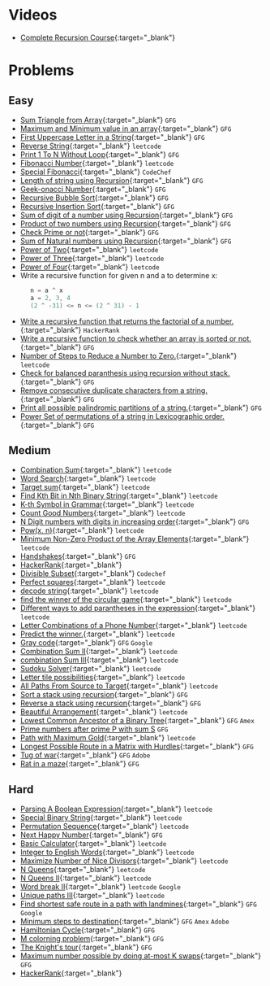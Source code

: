 # Videos
- [Complete Recursion Course](https://www.youtube.com/playlist?list=PL9gnSGHSqcnp39cTyB1dTZ2pJ04Xmdrod){:target="_blank"}

# Problems

## Easy
- [Sum Triangle from Array](https://www.geeksforgeeks.org/sum-triangle-from-array/){:target="_blank"} `GFG`
- [Maximum and Minimum value in an array](https://www.geeksforgeeks.org/recursive-programs-to-find-minimum-and-maximum-elements-of-array/){:target="_blank"} `GFG`
- [First Uppercase Letter in a String](https://www.geeksforgeeks.org/first-uppercase-letter-in-a-string-iterative-and-recursive/){:target="_blank"} `GFG`
- [Reverse String](https://leetcode.com/problems/reverse-string/){:target="_blank"} `leetcode`
- [Print 1 To N Without Loop](https://practice.geeksforgeeks.org/problems/print-1-to-n-without-using-loops-1587115620/1/){:target="_blank"} `GFG`
- [Fibonacci Number](https://leetcode.com/problems/fibonacci-number/){:target="_blank"} `leetcode`
- [Special Fibonacci](https://www.codechef.com/problems/FIBXOR01/){:target="_blank"} `CodeChef`
- [Length of string using Recursion](https://www.geeksforgeeks.org/program-for-length-of-a-string-using-recursion/){:target="_blank"} `GFG`
- [Geek-onacci Number](https://practice.geeksforgeeks.org/problems/geek-onacci-number/0/){:target="_blank"} `GFG`
- [Recursive Bubble Sort](https://www.geeksforgeeks.org/recursive-bubble-sort/){:target="_blank"} `GFG`
- [Recursive Insertion Sort](https://www.geeksforgeeks.org/recursive-insertion-sort/){:target="_blank"} `GFG`
- [Sum of digit of a number using Recursion](https://www.geeksforgeeks.org/sum-digit-number-using-recursion/){:target="_blank"} `GFG`
- [Product of two numbers using Recursion](https://www.geeksforgeeks.org/product-2-numbers-using-recursion/){:target="_blank"} `GFG`
- [Check Prime or not](https://www.geeksforgeeks.org/recursive-program-prime-number/){:target="_blank"} `GFG`
- [Sum of Natural numbers using Recursion](https://www.geeksforgeeks.org/sum-of-natural-numbers-using-recursion/){:target="_blank"} `GFG`
- [Power of Two](https://leetcode.com/problems/power-of-two/){:target="_blank"} `leetcode`
- [Power of Three](https://leetcode.com/problems/power-of-three/){:target="_blank"} `leetcode`
- [Power of Four](https://leetcode.com/problems/power-of-four/){:target="_blank"} `leetcode`
- Write a recursive function for given n and a to determine x:
```java
      n = a ^ x 
      a = 2, 3, 4
      (2 ^ -31) <= n <= (2 ^ 31) - 1      
```
- [Write a recursive function that returns the factorial of a number.](https://www.hackerrank.com/challenges/30-recursion/problem){:target="_blank"} `HackerRank`
- [Write a recursive function to check whether an array is sorted or not.](https://www.geeksforgeeks.org/program-check-array-sorted-not-iterative-recursive){:target="_blank"} `GFG`
- [Number of Steps to Reduce a Number to Zero.](https://leetcode.com/problems/number-of-steps-to-reduce-a-number-to-zero/){:target="_blank"} `leetcode`
- [Check for balanced paranthesis using recursion without stack.](https://www.geeksforgeeks.org/check-for-balanced-parenthesis-without-using-stack/){:target="_blank"} `GFG`
- [Remove consecutive duplicate characters from a string.](https://www.geeksforgeeks.org/remove-consecutive-duplicates-string/){:target="_blank"} `GFG` 
- [Print all possible palindromic partitions of a string.](https://www.geeksforgeeks.org/given-a-string-print-all-possible-palindromic-partition/){:target="_blank"} `GFG`
- [Power Set of permutations of a string in Lexicographic order.](https://www.geeksforgeeks.org/powet-set-lexicographic-order/){:target="_blank"} `GFG`

## Medium
- [Combination Sum](https://leetcode.com/problems/combination-sum/){:target="_blank"} `leetcode`
- [Word Search](https://leetcode.com/problems/word-search/){:target="_blank"} `leetcode`
- [Target sum](https://leetcode.com/problems/target-sum/){:target="_blank"} `leetcode`
- [Find Kth Bit in Nth Binary String](https://leetcode.com/problems/find-kth-bit-in-nth-binary-string/){:target="_blank"} `leetcode`
- [K-th Symbol in Grammar](https://leetcode.com/problems/k-th-symbol-in-grammar/){:target="_blank"} `leetcode`
- [Count Good Numbers](https://leetcode.com/problems/count-good-numbers/){:target="_blank"} `leetcode`
- [N Digit numbers with digits in increasing order](https://practice.geeksforgeeks.org/problems/n-digit-numbers-with-digits-in-increasing-order5903/1/){:target="_blank"} `GFG`
- [Pow(x, n)](https://leetcode.com/problems/powx-n/){:target="_blank"} `leetcode`
- [Minimum Non-Zero Product of the Array Elements](https://leetcode.com/problems/minimum-non-zero-product-of-the-array-elements/){:target="_blank"} `leetcode`
- [Handshakes](https://practice.geeksforgeeks.org/problems/handshakes1303/1/){:target="_blank"} `GFG`
- [HackerRank](https://www.hackerrank.com/domains/algorithms?filters%5Bsubdomains%5D%5B%5D=recursion&filters%5Bdifficulty%5D%5B%5D=medium){:target="_blank"}
- [Divisible Subset](https://www.codechef.com/problems/DIVSUBS){:target="_blank"}  `Codechef`
- [Perfect squares](https://leetcode.com/problems/perfect-squares/){:target="_blank"} `leetcode`
- [decode string](https://leetcode.com/problems/decode-string/){:target="_blank"} `leetcode`
- [find the winner of the circular game](https://leetcode.com/problems/find-the-winner-of-the-circular-game/){:target="_blank"} `leetcode`
- [Different ways to add parantheses in the expression](https://leetcode.com/problems/different-ways-to-add-parentheses/){:target="_blank"} `leetcode`
- [Letter Combinations of a Phone Number](https://leetcode.com/problems/letter-combinations-of-a-phone-number/){:target="_blank"} `leetcode`
- [Predict the winner.](https://leetcode.com/problems/predict-the-winner/){:target="_blank"} `leetcode`
- [Gray code](https://practice.geeksforgeeks.org/problems/gray-code-1611215248/1/){:target="_blank"} `GFG` `Google`
- [Combination Sum II](https://leetcode.com/problems/combination-sum-ii/){:target="_blank"} `leetcode`
- [combination Sum III](https://leetcode.com/problems/combination-sum-iii/){:target="_blank"} `leetcode`
- [Sudoku Solver](https://leetcode.com/problems/sudoku-solver/){:target="_blank"} `leetcode`
- [Letter tile possibilities](https://leetcode.com/problems/letter-tile-possibilities/){:target="_blank"} `leetcode`
- [All Paths From Source to Target](https://leetcode.com/problems/all-paths-from-source-to-target/){:target="_blank"} `leetcode`
- [Sort a stack using recursion](https://www.geeksforgeeks.org/sort-a-stack-using-recursion/){:target="_blank"} `GFG`
- [Reverse a stack using recursion](https://www.geeksforgeeks.org/reverse-a-stack-using-recursion/){:target="_blank"} `GFG`
- [Beautiful Arrangement](https://leetcode.com/problems/beautiful-arrangement/){:target="_blank"} `leetcode`
- [Lowest Common Ancestor of a Binary Tree](https://practice.geeksforgeeks.org/problems/lowest-common-ancestor-in-a-binary-tree/1/){:target="_blank"} `GFG` `Amex`
- [Prime numbers after prime P with sum S](https://www.geeksforgeeks.org/prime-numbers-after-prime-p-with-sum-s/) `GFG`
- [Path with Maximum Gold](https://leetcode.com/problems/path-with-maximum-gold/){:target="_blank"} `leetcode`
- [Longest Possible Route in a Matrix with Hurdles](https://www.geeksforgeeks.org/longest-possible-route-in-a-matrix-with-hurdles/){:target="_blank"} `GFG`
- [Tug of war](https://www.geeksforgeeks.org/tug-of-war/){:target="_blank"} `GFG` `Adobe`
- [Rat in a maze](https://www.geeksforgeeks.org/rat-in-a-maze-backtracking-2/){:target="_blank"} `GFG`

## Hard
- [Parsing A Boolean Expression](https://leetcode.com/problems/parsing-a-boolean-expression/){:target="_blank"} `leetcode`
- [Special Binary String](https://leetcode.com/problems/special-binary-string/){:target="_blank"} `leetcode`
- [Permutation Sequence](https://leetcode.com/problems/permutation-sequence/){:target="_blank"} `leetcode`
- [Next Happy Number](https://practice.geeksforgeeks.org/problems/next-happy-number4538/1/){:target="_blank"} `GFG`
- [Basic Calculator](https://leetcode.com/problems/basic-calculator/){:target="_blank"} `leetcode`
- [Integer to English Words](https://leetcode.com/problems/integer-to-english-words/){:target="_blank"} `leetcode`
- [Maximize Number of Nice Divisors](https://leetcode.com/problems/maximize-number-of-nice-divisors/){:target="_blank"} `leetcode`
- [N Queens](https://leetcode.com/problems/n-queens/){:target="_blank"} `leetcode`
- [N Queens II](https://leetcode.com/problems/n-queens-ii/){:target="_blank"} `leetcode`
- [Word break II](https://leetcode.com/problems/word-break-ii/){:target="_blank"} `leetcode` `Google`
- [Unique paths III](https://leetcode.com/problems/unique-paths-iii/){:target="_blank"} `leetcode`
- [Find shortest safe route in a path with landmines](https://www.geeksforgeeks.org/find-shortest-safe-route-in-a-path-with-landmines/){:target="_blank"} `GFG` `Google`
- [Minimum steps to destination](https://practice.geeksforgeeks.org/problems/minimum-number-of-steps-to-reach-a-given-number5234/1/){:target="_blank"} `GFG` `Amex` `Adobe`
- [Hamiltonian Cycle](https://www.geeksforgeeks.org/hamiltonian-cycle-backtracking-6/){:target="_blank"} `GFG`
- [M colorning problem](https://www.geeksforgeeks.org/m-coloring-problem-backtracking-5/){:target="_blank"} `GFG`
- [The Knight's tour](https://www.geeksforgeeks.org/the-knights-tour-problem-backtracking-1/){:target="_blank"} `GFG`
- [Maximum number possible by doing at-most K swaps](https://www.geeksforgeeks.org/find-maximum-number-possible-by-doing-at-most-k-swaps/){:target="_blank"} `GFG`
- [HackerRank](https://www.hackerrank.com/domains/algorithms?filters%5Bsubdomains%5D%5B%5D=recursion&filters%5Bdifficulty%5D%5B%5D=hard){:target="_blank"}
